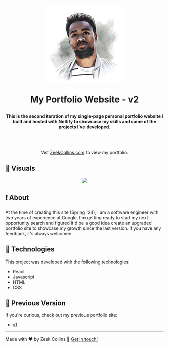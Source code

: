 <h1 align="center">
  <img width="250" src="./src/assets/v2-profile1.jpeg" alt="Profile photo" />

My Portfolio Website - v2

</h1>

<h4 align="center">
  This is the second iteration of my single-page personal portfolio website I built and hosted with Netlify to showcase my skills and some of the projects I've developed. 
</h4>
<br>

##

<p align="center">Vist <a href="https://www.zeekcollins.com">ZeekCollins.com</a> to view my portfolio.</p>

## :eyes: Visuals

<p align="center">

  <img src="./images/portfolio.gif" width="750" />
</p>

## :exclamation: About

At the time of creating this site (Spring '24), I am a software engineer with two years of experience at Google. I'm getting ready to start my next opportunity search and figured it'd be a good idea create an upgraded portfolio site to showcase my growth since the last version. If you have any feedback, it's always welcomed.

## :rocket: Technologies

This project was developed with the following technologies:

- React
- Javascript
- HTML
- CSS

## :green_book: Previous Version

If you're curious, check out my previous portfolio site:

- [v1]()

---

Made with ♥ by Zeek Collins :wave: [Get in touch!](https://www.linkedin.com/in/ezekialcollinsii/)
